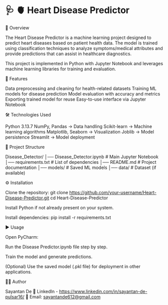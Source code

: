 # 🩺 🫀 Heart Disease Predictor

📌 Overview

The Heart Disease Predictor is a machine learning project designed to predict heart diseases based on patient health data. The model is trained using classification techniques to analyze symptoms/medical attributes and provide predictions that can assist in healthcare diagnostics.

This project is implemented in Python with Jupyter Notebook and leverages machine learning libraries for training and evaluation.

🚀 Features

Data preprocessing and cleaning for health-related datasets
Training ML models for disease prediction
Model evaluation with accuracy and metrics
Exporting trained model for reuse
Easy-to-use interface via Jupyter Notebook

🛠️ Technologies Used

Python 3.13.7
NumPy, Pandas → Data handling
Scikit-learn → Machine learning algorithms
Matplotlib, Seaborn → Visualization
Joblib → Model persistence
Streamlit → Model deployment

📂 Project Structure

Disease_Detector/
    │── Disease_Detector.ipynb # Main Jupyter Notebook
    │── requirements.txt # List of dependencies
    │── README.md # Project documentation
    │── models/ # Saved ML models
    │── data/ # Dataset (if available)

⚙️ Installation

Clone the repository:
    git clone https://github.com/your-username/Heart-Disease-Predictor.git
    cd Heart-Disease-Predictor

Install Python if not already present on your system.

Install dependencies: pip install -r requirements.txt

▶️ Usage

Open PyCharm:

Run the Disease Predictor.ipynb file step by step.

Train the model and generate predictions.

(Optional) Use the saved model (.pkl file) for deployment in other applications.

👨‍💻 Author

Sayantan De 💼 LinkedIn - https://www.linkedin.com/in/sayantan-de-pulsar16/ 📧 Email: sayantande612@gmail.com
